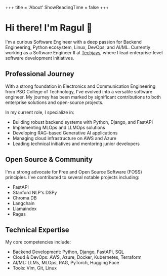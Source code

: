 +++
title = 'About'
ShowReadingTime = false
+++

# Hi there! I'm Ragul 👋

I'm a curious Software Engineer with a deep passion for Backend Engineering, Python ecosystem, Linux, DevOps, and AI/ML. Currently working as a Software Engineer II at [Techjays](https://www.techjays.com/), where I lead enterprise-level software development initiatives.

## Professional Journey

With a strong foundation in Electronics and Communication Engineering from PSG College of Technology, I've evolved into a versatile software engineer. My journey has been marked by significant contributions to both enterprise solutions and open-source projects.

In my current role, I specialize in:

- Building robust backend systems with Python, Django, and FastAPI
- Implementing MLOps and LLMOps solutions
- Developing RAG-based Generative AI applications
- Managing cloud infrastructure on AWS and Azure
- Leading technical initiatives and mentoring junior developers

## Open Source & Community

I'm a strong advocate for Free and Open Source Software (FOSS) principles. I've contributed to several notable projects including:

- FastAPI
- Stanford NLP's DSPy
- Chroma DB
- Langchain
- Llamaindex
- Ragas

## Technical Expertise

My core competencies include:

- Backend Development: Python, Django, FastAPI, SQL
- Cloud & DevOps: AWS, Azure, Docker, Kubernetes, Terraform
- AI/ML: LLMs, MLOps, RAG, PyTorch, Hugging Face
- Tools: Vim, Git, Linux
